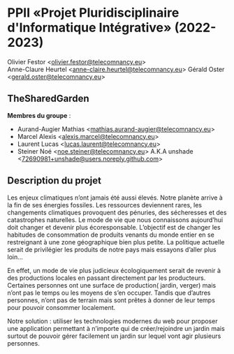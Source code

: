 # PPII «Projet Pluridisciplinaire d'Informatique Intégrative» (2022-2023)

Olivier Festor <<olivier.festor@telecomnancy.eu>>  
Anne-Claure Heurtel <<anne-claire.heurtel@telecomnancy.eu>>
Gérald Oster <<gerald.oster@telecomnancy.eu>>  


## TheSharedGarden

**Membres du groupe** :
- Aurand-Augier Mathias <<mathias.aurand-augier@telecomnancy.eu>>
- Marcel Alexis <<alexis.marcel@telecomnancy.eu>>
- Laurent Lucas <<lucas.laurent@telecomnancy.eu>>
- Steiner Noé <<noe.steiner@telecomnancy.eu>> A.K.A unshade <<72690981+unshade@users.noreply.github.com>>

## Description du projet

Les enjeux climatiques n’ont jamais été aussi élevés. Notre planète arrive à la fin de ses énergies fossiles. Les ressources deviennent rares, les changements climatiques provoquent des pénuries, des sécheresses et des catastrophes naturelles. Le mode de vie que nous connaissons aujourd’hui doit changer et devenir plus écoresponsable. L’objectif est de changer les habitudes de consommation de produits venants du monde entier en se restreignant à une zone géographique bien plus petite. La politique actuelle serait de privilégier les produits de notre pays mais essayons d’aller plus loin…

En effet, un mode de vie plus judicieux écologiquement serait de revenir à des productions locales en passant directement par les producteurs. Certaines personnes ont une surface de production( jardin, verger) mais n’ont pas le temps ou les moyens de s’en occuper. Tandis que d’autres personnes, n’ont pas de terrain mais sont prêtes à donner de leur temps pour pouvoir consommer localement.

Notre solution : utiliser les technologies modernes du web pour proposer une application permettant à n’importe qui de créer/rejoindre un jardin mais surtout de pouvoir gérer facilement un jardin sur lequel vont agir plusieurs personnes.
